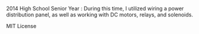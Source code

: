 2014 High School Senior Year : During this time, I utilized wiring a power distribution panel, as well as working with DC motors, relays, and solenoids.

MIT License
